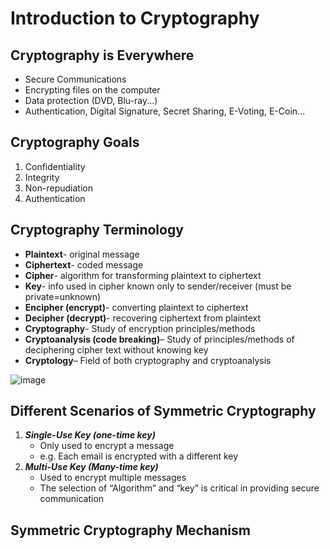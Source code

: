 # Introduction to Cryptography
## Cryptography is Everywhere
- Secure Communications
- Encrypting files on the computer
- Data protection (DVD, Blu-ray...)
- Authentication, Digital Signature, Secret Sharing, E-Voting, E-Coin...

## Cryptography Goals
1. Confidentiality
2. Integrity
3. Non-repudiation
4. Authentication

## Cryptography Terminology
- __Plaintext__- original message
- __Ciphertext__- coded message
- __Cipher__- algorithm for transforming plaintext to ciphertext
- __Key__- info used in cipher known only to sender/receiver (must be private=unknown)
- __Encipher (encrypt)__- converting plaintext to ciphertext
- __Decipher (decrypt)__- recovering ciphertext from plaintext
- __Cryptography__- Study of encryption principles/methods
- __Cryptoanalysis (code breaking)__– Study of principles/methods of deciphering cipher text without knowing key
- __Cryptology__– Field of both cryptography and cryptoanalysis

![image](https://github.com/wtxd1234/Network-Security/assets/41671135/f0562da6-094b-4811-8519-914ad838dee0)

## Different Scenarios of Symmetric Cryptography
1. ___Single-Use Key (one-time key)___
   - Only used to encrypt a message
   - e.g. Each email is encrypted with a different key
2. ___Multi-Use Key (Many-time key)___
   - Used to encrypt multiple messages
   - The selection of “Algorithm” and “key” is critical in providing secure communication

## Symmetric Cryptography Mechanism
